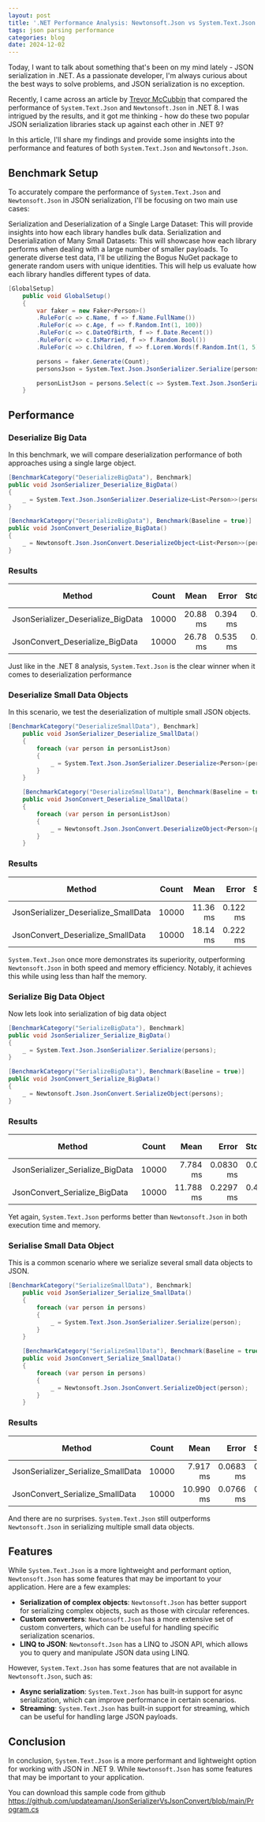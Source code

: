 ```yaml
---
layout: post
title: '.NET Performance Analysis: Newtonsoft.Json vs System.Text.Json in .NET 9'
tags: json parsing performance
categories: blog
date: 2024-12-02
---
```


Today, I want to talk about something that's been on my mind lately - JSON serialization in .NET. As a passionate developer, I'm always curious about the best ways to solve problems, and JSON serialization is no exception.

Recently, I came across an article by [Trevor McCubbin](https://trevormccubbin.medium.com/net-performance-analysis-newtonsoft-json-vs-system-text-json-in-net-8-34520c21d054) that compared the performance of `System.Text.Json` and `Newtonsoft.Json` in .NET 8. I was intrigued by the results, and it got me thinking - how do these two popular JSON serialization libraries stack up against each other in .NET 9?

In this article, I'll share my findings and provide some insights into the performance and features of both `System.Text.Json` and `Newtonsoft.Json`.

## Benchmark Setup
To accurately compare the performance of `System.Text.Json` and `Newtonsoft.Json` in JSON serialization, I'll be focusing on two main use cases:

Serialization and Deserialization of a Single Large Dataset: This will provide insights into how each library handles bulk data.
Serialization and Deserialization of Many Small Datasets: This will showcase how each library performs when dealing with a large number of smaller payloads.
To generate diverse test data, I'll be utilizing the Bogus NuGet package to generate random users with unique identities. This will help us evaluate how each library handles different types of data.

```csharp
[GlobalSetup]
    public void GlobalSetup()
    {
        var faker = new Faker<Person>()
        .RuleFor(c => c.Name, f => f.Name.FullName())
        .RuleFor(c => c.Age, f => f.Random.Int(1, 100))
        .RuleFor(c => c.DateOfBirth, f => f.Date.Recent())
        .RuleFor(c => c.IsMarried, f => f.Random.Bool())
        .RuleFor(c => c.Children, f => f.Lorem.Words(f.Random.Int(1, 5)));

        persons = faker.Generate(Count);
        personsJson = System.Text.Json.JsonSerializer.Serialize(persons);

        personListJson = persons.Select(c => System.Text.Json.JsonSerializer.Serialize(c)).ToList();
    }
```

## Performance

### Deserialize Big Data
In this benchmark, we will compare deserialization performance of both approaches using a single large object.
```csharp
[BenchmarkCategory("DeserializeBigData"), Benchmark]
public void JsonSerializer_Deserialize_BigData()
{
    _ = System.Text.Json.JsonSerializer.Deserialize<List<Person>>(personsJson);
}

[BenchmarkCategory("DeserializeBigData"), Benchmark(Baseline = true)]
public void JsonConvert_Deserialize_BigData()
{
    _ = Newtonsoft.Json.JsonConvert.DeserializeObject<List<Person>>(personsJson);
}
```

### Results

| Method                             | Count | Mean     | Error    | StdDev   | Ratio | RatioSD | Allocated | Alloc Ratio |
|----------------------------------- |------ |---------:|---------:|---------:|------:|--------:|----------:|------------:|     
| JsonSerializer_Deserialize_BigData | 10000 | 20.88 ms | 0.394 ms | 0.368 ms |  0.78 |    0.02 |   3.72 MB |        0.85 |     
| JsonConvert_Deserialize_BigData    | 10000 | 26.78 ms | 0.535 ms | 0.657 ms |  1.00 |    0.03 |   4.39 MB |        1.00 |

 Just like in the .NET 8 analysis, `System.Text.Json` is the clear winner when it comes to deserialization performance

### Deserialize Small Data Objects
In this scenario, we test the deserialization of multiple small JSON objects.

```csharp
[BenchmarkCategory("DeserializeSmallData"), Benchmark]
    public void JsonSerializer_Deserialize_SmallData()
    {
        foreach (var person in personListJson)
        {
            _ = System.Text.Json.JsonSerializer.Deserialize<Person>(person);
        }
    }

    [BenchmarkCategory("DeserializeSmallData"), Benchmark(Baseline = true)]
    public void JsonConvert_Deserialize_SmallData()
    {
        foreach (var person in personListJson)
        {
            _ = Newtonsoft.Json.JsonConvert.DeserializeObject<Person>(person);
        }
    }
```
### Results

| Method                               | Count | Mean     | Error    | StdDev   | Ratio | Allocated | Alloc Ratio |
|------------------------------------- |------ |---------:|---------:|---------:|------:|----------:|------------:|
| JsonSerializer_Deserialize_SmallData | 10000 | 11.36 ms | 0.122 ms | 0.115 ms |  0.63 |   7.96 MB |        0.26 |
| JsonConvert_Deserialize_SmallData    | 10000 | 18.14 ms | 0.222 ms | 0.197 ms |  1.00 |  30.55 MB |        1.00 |

`System.Text.Json` once more demonstrates its superiority, outperforming `Newtonsoft.Json` in both speed and memory efficiency. Notably, it achieves this while using less than half the memory.

### Serialize Big Data Object
Now lets look into serialization of big data object

```csharp
[BenchmarkCategory("SerializeBigData"), Benchmark]
public void JsonSerializer_Serialize_BigData()
{
    _ = System.Text.Json.JsonSerializer.Serialize(persons);
}

[BenchmarkCategory("SerializeBigData"), Benchmark(Baseline = true)]
public void JsonConvert_Serialize_BigData()
{
    _ = Newtonsoft.Json.JsonConvert.SerializeObject(persons);
}
```

### Results

| Method                           | Count | Mean      | Error     | StdDev    | Ratio | RatioSD | Allocated | Alloc Ratio |    
|--------------------------------- |------ |----------:|----------:|----------:|------:|--------:|----------:|------------:|    
| JsonSerializer_Serialize_BigData | 10000 |  7.784 ms | 0.0830 ms | 0.0736 ms |  0.66 |    0.02 |   2.69 MB |        0.42 |    
| JsonConvert_Serialize_BigData    | 10000 | 11.788 ms | 0.2297 ms | 0.4022 ms |  1.00 |    0.05 |    6.4 MB |        1.00 |

Yet again, `System.Text.Json` performs better than `Newtonsoft.Json` in both execution time and memory.

### Serialise Small Data Object
This is a common scenario where we serialize several small data objects to JSON.
```csharp
[BenchmarkCategory("SerializeSmallData"), Benchmark]
    public void JsonSerializer_Serialize_SmallData()
    {
        foreach (var person in persons)
        {
            _ = System.Text.Json.JsonSerializer.Serialize(person);
        }
    }

    [BenchmarkCategory("SerializeSmallData"), Benchmark(Baseline = true)]
    public void JsonConvert_Serialize_SmallData()
    {
        foreach (var person in persons)
        {
            _ = Newtonsoft.Json.JsonConvert.SerializeObject(person);
        }
    }
```
### Results

| Method                             | Count | Mean      | Error     | StdDev    | Ratio | Allocated | Alloc Ratio |
|----------------------------------- |------ |----------:|----------:|----------:|------:|----------:|------------:|
| JsonSerializer_Serialize_SmallData | 10000 |  7.917 ms | 0.0683 ms | 0.0605 ms |  0.72 |   5.89 MB |        0.33 |
| JsonConvert_Serialize_SmallData    | 10000 | 10.990 ms | 0.0766 ms | 0.0717 ms |  1.00 |  17.63 MB |        1.00 |

And there are no surprises. `System.Text.Json` still outperforms `Newtonsoft.Json` in serializing multiple small data objects.

## Features
While `System.Text.Json` is a more lightweight and performant option, `Newtonsoft.Json` has some features that may be important to your application. Here are a few examples:

- **Serialization of complex objects**: `Newtonsoft.Json` has better support for serializing complex objects, such as those with circular references.
- **Custom converters**: `Newtonsoft.Json` has a more extensive set of custom converters, which can be useful for handling specific serialization scenarios.
- **LINQ to JSON**: `Newtonsoft.Json` has a LINQ to JSON API, which allows you to query and manipulate JSON data using LINQ.

However, `System.Text.Json` has some features that are not available in `Newtonsoft.Json`, such as:

- **Async serialization**: `System.Text.Json` has built-in support for async serialization, which can improve performance in certain scenarios.
- **Streaming**: `System.Text.Json` has built-in support for streaming, which can be useful for handling large JSON payloads.

## Conclusion
In conclusion, `System.Text.Json` is a more performant and lightweight option for working with JSON in .NET 9. While `Newtonsoft.Json` has some features that may be important to your application.

You can download this sample code from github https://github.com/updateaman/JsonSerializerVsJsonConvert/blob/main/Program.cs 
